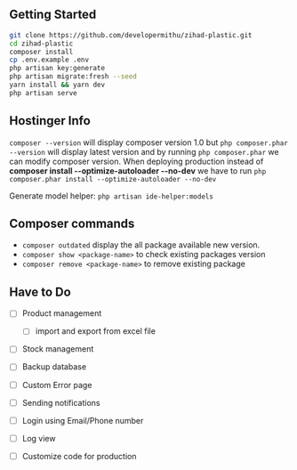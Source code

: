 
## Getting Started

```bash
git clone https://github.com/developermithu/zihad-plastic.git
cd zihad-plastic
composer install
cp .env.example .env
php artisan key:generate
php artisan migrate:fresh --seed
yarn install && yarn dev
php artisan serve
```

## Hostinger Info

 ```composer --version``` will display composer version 1.0 but 
 ```php composer.phar --version``` will display latest version and by running ```php composer.phar``` we can modify composer version. 
When deploying production instead of **composer install --optimize-autoloader --no-dev** we have to run ```php composer.phar install --optimize-autoloader --no-dev```


Generate model helper: ```php artisan ide-helper:models``` 

## Composer commands

- ```composer outdated``` display the all package available new version.
- ```composer show <package-name>``` to check existing packages version
- ```composer remove <package-name>``` to remove existing package


## Have to Do

- [ ] Product management
  - [ ] import and export from excel file
- [ ] Stock management
- [ ] Backup database 
- [ ] Custom Error page
- [ ] Sending notifications
- [ ] Login using Email/Phone number
- [ ] Log view
- [ ] Customize code for production

